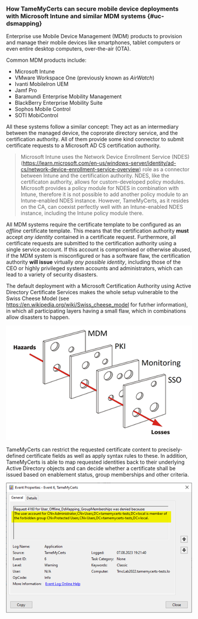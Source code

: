 ### How TameMyCerts can secure mobile device deployments with Microsoft Intune and similar MDM systems {#uc-dsmapping}

Enterprise use Mobile Device Management (MDM) products to provision and manage their mobile devices like smartphones, tablet computers or even entire desktop computers, over-the-air (OTA).

Common MDM products include:

-   Microsoft Intune
-   VMware Workspace One (previously known as _AirWatch_)
-   Ivanti MobileIron UEM
-   Jamf Pro
-   Baramundi Enterprise Mobility Management
-   BlackBerry Enterprise Mobility Suite
-   Sophos Mobile Control
-   SOTI MobiControl

All these systems follow a similar concept: They act as an intermediary between the managed device, the coprorate directory service, and the certification authority. All of them provide some kind connector to submit certificate requests to a Microsoft AD CS certification authority.

> Microsoft Intune uses the Network Device Enrollment Service (NDES) (<https://learn.microsoft.com/en-us/windows-server/identity/ad-cs/network-device-enrollment-service-overview>) role as a connector between Intune and the certification authority. NDES, like the certificaton authority, allows for custom-developed policy modules. Microsoft provides a policy module for NDES in combination with Intune, therefore it is not possible to add another policy module to an Intune-enabled NDES instance. However, TameMyCerts, as it resides on the CA, can coexist perfectly well with an Intune-enabled NDES instance, including the Intune policy module there.

All MDM systems require the certificate template to be configured as an _offline_ certificate template. This means that the certification authority **must** accept _any identity_ contained in a certificate request. Furthermore, all certificate requests are submitted to the certification authority using a single service account. If this account is compromised or otherwise abused, if the MDM system is misconfigured or has a software flaw, the certification authority **will issue** virtually _any possible identity_, including those of the CEO or highly privileged system accounts and administrators, which can lead to a variety of security disasters.

The default deployment with a Microsoft Certification Authority using Active Directory Certificate Services makes the whole setup vulnerable to the Swiss Cheese Model (see <https://en.wikipedia.org/wiki/Swiss_cheese_model> for futrher information), in which all participating layers having a small flaw, which in combinations allow disasters to happen.

![Swiss Cheese Model. Original image Source: Wikipedia by Davidmack, licensed under CC BY-SA 3.0.](resources/Swiss-Cheese-Model.png)

TameMyCerts can restrict the requested certificate content to precisely-defined certificate fields as well as apply syntax rules to these. In addition, TameMyCerts is able to map requested identities back to their underlying Active Directory objects and can decide whether a certificate shall be issued based on enablement status, group memberships and other criteria.

![Denying certificate requests for members of forbidden groups with TameMyCerts](resources/deny-forbidden-group.png)